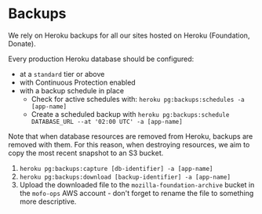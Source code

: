 # Backups

We rely on Heroku backups for all our sites hosted on Heroku (Foundation, Donate).

Every production Heroku database should be configured:

- at a `standard` tier or above
- with Continuous Protection enabled
- with a backup schedule in place
    - Check for active schedules with: `heroku pg:backups:schedules -a [app-name]`
    - Create a scheduled backup with `heroku pg:backups:schedule DATABASE_URL --at '02:00 UTC' -a [app-name]`

Note that when database resources are removed from Heroku, backups are removed with them.
For this reason, when destroying resources, we aim to copy the most recent snapshot to an S3 bucket.

1. `heroku pg:backups:capture [db-identifier] -a [app-name]`
2. `heroku pg:backups:download [backup-identifier] -a [app-name]`
3. Upload the downloaded file to the `mozilla-foundation-archive` bucket in the `mofo-ops` AWS account - don't forget to rename the file to something more descriptive.

